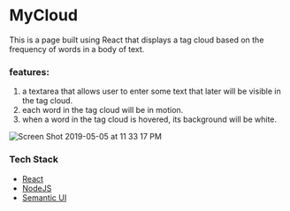 # MyCloud
This is a page built using React that displays a tag cloud based on the frequency of words in a body of text. 

### features:

1. a textarea that allows user to enter some text that later will be visible in the tag cloud. </br>
2. each word in the tag cloud will be in motion. </br>
3. when a word in the tag cloud is hovered, its background will be white. </br>

![Screen Shot 2019-05-05 at 11 33 17 PM](https://user-images.githubusercontent.com/35877838/57209750-9eb1c380-6f8e-11e9-9efe-cc02f58e0320.png)

  

### Tech Stack
- [React](https://facebook.github.io/react)
- [NodeJS](https://nodejs.org)
- [Semantic UI](https://semantic-ui.com/)
